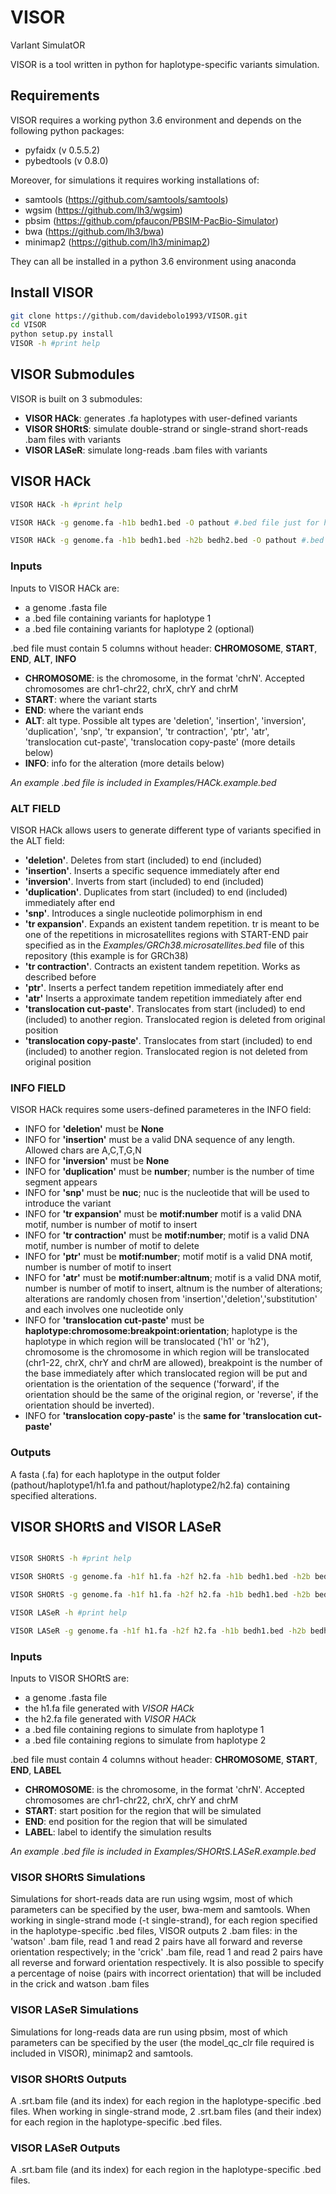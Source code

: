 # VISOR
VarIant SimulatOR


VISOR is a tool written in python for haplotype-specific variants simulation.

## Requirements

VISOR requires a working python 3.6 environment and depends on the following python packages:

- pyfaidx (v 0.5.5.2)
- pybedtools (v 0.8.0)

Moreover, for simulations it requires working installations of:

- samtools (https://github.com/samtools/samtools)
- wgsim (https://github.com/lh3/wgsim)
- pbsim (https://github.com/pfaucon/PBSIM-PacBio-Simulator)
- bwa (https://github.com/lh3/bwa)
- minimap2 (https://github.com/lh3/minimap2)

They can all be installed in a python 3.6 environment using anaconda


## Install VISOR

```sh
git clone https://github.com/davidebolo1993/VISOR.git
cd VISOR
python setup.py install
VISOR -h #print help
```

## VISOR Submodules

VISOR is built on 3 submodules:

- __VISOR HACk__: generates .fa haplotypes with user-defined variants
- __VISOR SHORtS__: simulate double-strand or single-strand short-reads .bam files with variants
- __VISOR LASeR__: simulate long-reads .bam files with variants


## VISOR HACk

```sh
VISOR HACk -h #print help

VISOR HACk -g genome.fa -h1b bedh1.bed -O pathout #.bed file just for haplotype 1

VISOR HACk -g genome.fa -h1b bedh1.bed -h2b bedh2.bed -O pathout #.bed file just for haplotype 2

```

### Inputs

Inputs to VISOR HACk are:

- a genome .fasta file
- a .bed file containing variants for haplotype 1
- a .bed file containing variants for haplotype 2 (optional)

.bed file must contain 5 columns without header: __CHROMOSOME__, __START__, __END__, __ALT__, __INFO__

- __CHROMOSOME__: is the chromosome, in the format 'chrN'. Accepted chromosomes are chr1-chr22, chrX, chrY and chrM
- __START__: where the variant starts
- __END__: where the variant ends
- __ALT__: alt type. Possible alt types are 'deletion', 'insertion', 'inversion', 'duplication', 'snp', 'tr expansion', 'tr contraction', 'ptr', 'atr', 'translocation cut-paste', 'translocation copy-paste' (more details below)
- __INFO__: info for the alteration (more details below)

_An example .bed file is included in Examples/HACk.example.bed_


### ALT FIELD

VISOR HACk allows users to generate different type of variants specified in the ALT field:

- __'deletion'__. Deletes from start (included) to end (included)
- __'insertion'__. Inserts a specific sequence immediately after end
- __'inversion'__. Inverts from start (included) to end (included)
- __'duplication'__. Duplicates from start (included) to end (included) immediately after end
- __'snp'__. Introduces a single nucleotide polimorphism in end
- __'tr expansion'__. Expands an existent tandem repetition. tr is meant to be one of the repetitions in microsatellites regions with START-END pair specified as in the _Examples/GRCh38.microsatellites.bed_ file of this repository (this example is for GRCh38)
- __'tr contraction'__. Contracts an existent tandem repetition. Works as described before
- __'ptr'__. Inserts a perfect tandem repetition immediately after end
- __'atr'__ Inserts a approximate tandem repetition immediately after end
- __'translocation cut-paste'__. Translocates from start (included) to end (included) to another region. Translocated region is deleted from original position
- __'translocation copy-paste'__. Translocates from start (included) to end (included) to another region. Translocated region is not deleted from original position


### INFO FIELD

VISOR HACk requires some users-defined parameteres in the INFO field:

- INFO for __'deletion'__ must be __None__
- INFO for __'insertion'__ must be a valid DNA sequence of any length. Allowed chars are A,C,T,G,N
- INFO for __'inversion'__ must be __None__
- INFO for __'duplication'__ must be __number__; number is the number of time segment appears
- INFO for __'snp'__ must be __nuc__; nuc is the nucleotide that will be used to introduce the variant
- INFO for __'tr expansion'__ must be __motif:number__ motif is a valid DNA motif, number is number of motif to insert
- INFO for __'tr contraction'__ must be __motif:number__; motif is a valid DNA motif, number is number of motif to delete
- INFO for __'ptr'__ must be __motif:number__; motif motif is a valid DNA motif, number is number of motif to insert
- INFO for __'atr'__ must be __motif:number:altnum__; motif is a valid DNA motif, number is number of motif to insert, altnum is the number of alterations; alterations are randomly chosen from 'insertion','deletion','substitution' and each involves one nucleotide only
- INFO for __'translocation cut-paste'__ must be __haplotype:chromosome:breakpoint:orientation__; haplotype is the haplotype in which region will be translocated ('h1' or 'h2'), chromosome is the chromosome in which region will be translocated (chr1-22, chrX, chrY and chrM are allowed), breakpoint is the number of the base immediately after which translocated region will be put and orientation is the orientation of the sequence ('forward', if the orientation should be the same of the original region, or 'reverse', if the orientation should be inverted).
- INFO for __'translocation copy-paste'__ is the __same for 'translocation cut-paste'__


### Outputs

A fasta (.fa) for each haplotype in the output folder (pathout/haplotype1/h1.fa and pathout/haplotype2/h2.fa) containing specified alterations.



## VISOR SHORtS and VISOR LASeR

```sh

VISOR SHORtS -h #print help

VISOR SHORtS -g genome.fa -h1f h1.fa -h2f h2.fa -h1b bedh1.bed -h2b bedh2.bed -O pathout #double-strand sequencing simulations

VISOR SHORtS -g genome.fa -h1f h1.fa -h2f h2.fa -h1b bedh1.bed -h2b bedh2.bed -t single-strand -O pathout #single-strand sequencing simulations

VISOR LASeR -h #print help

VISOR LASeR -g genome.fa -h1f h1.fa -h2f h2.fa -h1b bedh1.bed -h2b bedh2.bed -O pathout

```

### Inputs

Inputs to VISOR SHORtS are:

- a genome .fasta file
- the h1.fa file generated with _VISOR HACk_
- the h2.fa file generated with _VISOR HACk_
- a .bed file containing regions to simulate from haplotype 1
- a .bed file containing regions to simulate from haplotype 2

.bed file must contain 4 columns without header: __CHROMOSOME__, __START__, __END__, __LABEL__

- __CHROMOSOME__: is the chromosome, in the format 'chrN'. Accepted chromosomes are chr1-chr22, chrX, chrY and chrM
- __START__: start position for the region that will be simulated
- __END__: end position for the region that will be simulated
- __LABEL__: label to identify the simulation results

_An example .bed file is included in Examples/SHORtS.LASeR.example.bed_


### VISOR SHORtS Simulations

Simulations for short-reads data are run using wgsim, most of which parameters can be specified by the user, bwa-mem and samtools. When working in single-strand mode (-t single-strand), for each region specified in the  haplotype-specific .bed files, VISOR outputs 2 .bam files: in the 'watson' .bam file, read 1 and read 2 pairs have all forward and reverse orientation respectively; in the 'crick' .bam file, read 1 and read 2 pairs have all reverse and forward orientation respectively. It is also possible to specify a percentage of noise (pairs with incorrect orientation) that will be included in the crick and watson .bam files

### VISOR LASeR Simulations

Simulations for long-reads data are run using pbsim, most of which parameters can be specified by the user (the model_qc_clr file required is included in VISOR), minimap2 and samtools.


### VISOR SHORtS Outputs

A .srt.bam file (and its index) for each region in the haplotype-specific .bed files. When working in single-strand mode, 2 .srt.bam files (and their index) for each region in the haplotype-specific .bed files.

### VISOR LASeR Outputs

A .srt.bam file (and its index) for each region in the haplotype-specific .bed files.
